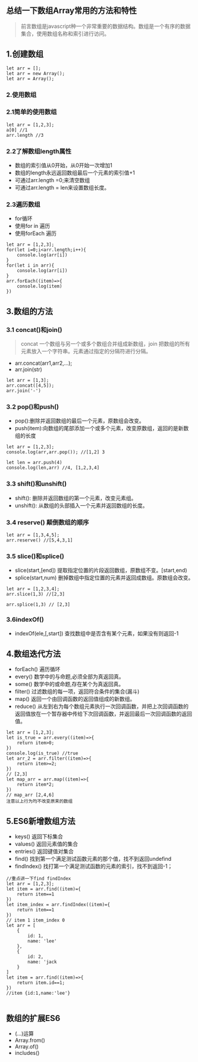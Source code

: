## 总结一下数组Array常用的方法和特性
> 前言数组是javascript种一个非常重要的数据结构。数组是一个有序的数据集合，使用数组名称和索引进行访问。
## 1.创建数组
~~~
let arr = [];
let arr = new Array();
let arr = Array();
~~~
### 2.使用数组
### 2.1简单的使用数组
~~~
let arr = [1,2,3];
a[0] //1
arr.length //3
~~~
### 2.2了解数组length属性
- 数组的索引值从0开始，从0开始一次增加1
- 数组的length永远返回数组最后一个元素的索引值+1
- 可通过arr.length =0;来清空数组
- 可通过arr.length = len来设置数组长度。
### 2.3遍历数组
- for循环
- 使用for in 遍历
- 使用forEach 遍历
~~~
let arr = [1,2,3];
for(let i=0;i<arr.length;i++){
    console.log(arr[i])
}
for(let i in arr){
    console.log(arr[i])
}
arr.forEach((item)=>{
    console.log(item)
})
~~~
## 3.数组的方法
### 3.1 concat()和join()
> concat 一个数组与另一个或多个数组合并组成新数组，join 把数组的所有元素放入一个字符串。元素通过指定的分隔符进行分隔。
- arr.concat(arr1,arr2,...);
- arr.join(str)
~~~
let arr = [1,3];
arr.concat([4,5]);
arr.join('-')
~~~
### 3.2 pop()和push()
- pop():删除并返回数组的最后一个元素，原数组会改变。
- push(item):向数组的尾部添加一个或多个元素，改变原数组，返回的是新数组的长度

~~~
let arr = [1,2,3];
console.log(arr,arr.pop()); //[1,2] 3

let len = arr.push(4)
console.log(len,arr) //4, [1,2,3,4]
~~~

### 3.3 shift()和unshift()
- shift(): 删除并返回数组的第一个元素，改变元素组。
- unshift(): 从数组的头部插入一个元素并返回数组的长度。

### 3.4 reserve() 颠倒数组的顺序
~~~
let arr = [1,3,4,5];
arr.reserve() //[5,4,3,1]
~~~
### 3.5 slice()和splice()
- slice(start,[end]) 提取指定位置的片段返回数组，原数组不变。[start,end)
- splice(start,num)  删掉数组中指定位置的元素并返回成数组。原数组会改变。
~~~
let arr = [1,2,3,4];
arr.slice(1,3) //[2,3] 

arr.splice(1,3) // [2,3]
~~~

### 3.6indexOf()
- indexOf(ele,[,start]) 查找数组中是否含有某个元素，如果没有则返回-1

## 4.数组迭代方法
- forEach() 遍历循环
- every() 数学中的与命题,必须全部为真返回真。
- some() 数学中的或命题,存在某个为真返回真。
- filter() 过滤数组的每一项，返回符合条件的集合(漏斗)
- map()  返回一个由回调函数的返回值组成的新数组。
- reduce() 从左到右为每个数组元素执行一次回调函数，并把上次回调函数的返回值放在一个暂存器中传给下次回调函数，并返回最后一次回调函数的返回值。

~~~
let arr = [1,2,3];
let is_true = arr.every((item)=>{
    return item>0;
})
console.log(is_true) //true
let arr_2 = arr.filter((item)=>{
    return item>=2;
})
// [2,3]
let map_arr = arr.map((item)=>{
    return item*2;
})
// map_arr [2,4,6]
注意以上行为均不改变原来的数组
~~~
## 5.ES6新增数组方法
- keys() 返回下标集合
- values() 返回元素值的集合
- entries() 返回键值对集合
- find() 找到第一个满足测试函数元素的那个值，找不到返回undefind
- findIndex() 找打第一个满足测试函数的元素的索引，找不到返回-1；

~~~
//重点讲一下find findIndex
let arr = [1,2,3];
let item = arr.find((item)={
    return item==1
})
let item_index = arr.findIndex((item)={
    return item==1
})
// item 1 item_index 0
let arr = [
    {
        id: 1,
        name: 'lee'
    },
    {
        id: 2,
        name: 'jack
    }
]
let item = arr.find((item)=>{
    return item.id==1;
})
//item {id:1,name:'lee'}


~~~

## 数组的扩展ES6
- (...)运算
- Array.from()
- Array.of()
- includes()



